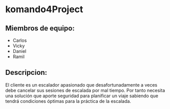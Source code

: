 # komando4Project
## Miembros de equipo:
- Carlos
- Vicky
- Daniel
- Ramil
## Descripcion:
El cliente es un escalador apasionado
que desafortunadamente a veces debe cancelar sus sesiones 
de escalada por mal tiempo.
Por tanto necesita una solución que aporte seguridad para planificar un viaje sabiendo que tendrá condiciones óptimas para
la práctica de la escalada.
